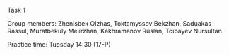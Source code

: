 Task 1

Group members:
Zhenisbek Olzhas,
Toktamyssov Bekzhan,
Saduakas Rassul,
Muratbekuly Meiirzhan,
Kakhramanov Ruslan,
Toibayev Nursultan

Practice time: Tuesday 14:30 (17-P)